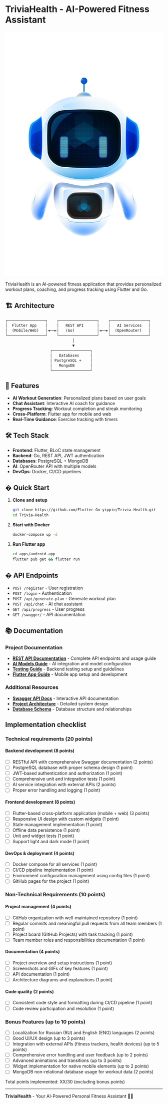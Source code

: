 # TriviaHealth - AI-Powered Fitness Assistant

![TriviaHealth Banner](apps/android-app/assets/robot.png)

TriviaHealth is an AI-powered fitness application that provides personalized workout plans, coaching, and progress tracking using Flutter and Go.

## 🏗️ Architecture

```
┌─────────────────┐    ┌─────────────────┐    ┌─────────────────┐
│  Flutter App    │    │   REST API      │    │   AI Services   │
│  (Mobile/Web)   │◄──►│   (Go)          │◄──►│  (OpenRouter)   │
└─────────────────┘    └─────────────────┘    └─────────────────┘
                              │
                              ▼
                    ┌─────────────────┐
                    │   Databases     │
                    │ PostgreSQL +    │
                    │   MongoDB       │
                    └─────────────────┘
```

## 🚀 Features

- **AI Workout Generation**: Personalized plans based on user goals
- **Chat Assistant**: Interactive AI coach for guidance
- **Progress Tracking**: Workout completion and streak monitoring  
- **Cross-Platform**: Flutter app for mobile and web
- **Real-Time Guidance**: Exercise tracking with timers

## 🛠️ Tech Stack

- **Frontend**: Flutter, BLoC state management
- **Backend**: Go, REST API, JWT authentication
- **Databases**: PostgreSQL + MongoDB
- **AI**: OpenRouter API with multiple models
- **DevOps**: Docker, CI/CD pipelines

## � Quick Start

1. **Clone and setup**
   ```bash
   git clone https://github.com/Flutter-Go-yippie/Trivia-Health.git
   cd Trivia-Health
   ```

2. **Start with Docker**
   ```bash
   docker-compose up -d
   ```

3. **Run Flutter app**
   ```bash
   cd apps/android-app
   flutter pub get && flutter run
   ```

## � API Endpoints

- `POST /register` - User registration
- `POST /login` - Authentication  
- `POST /api/generate-plan` - Generate workout plan
- `POST /api/chat` - AI chat assistant
- `GET /api/progress` - User progress
- `GET /swagger/` - API documentation

## 📚 Documentation

### Project Documentation
- **[REST API Documentation](apps/rest-api/REST-API.md)** - Complete API endpoints and usage guide
- **[AI Models Guide](apps/rest-api/AI_MODELS.md)** - AI integration and model configuration
- **[Testing Guide](apps/rest-api/README_TESTING.md)** - Backend testing setup and guidelines
- **[Flutter App Guide](apps/android-app/README.md)** - Mobile app setup and development

### Additional Resources
- **[Swagger API Docs](http://localhost:8080/swagger/index.html)** - Interactive API documentation
- **[Project Architecture](apps/rest-api/REST-API.md#architecture)** - Detailed system design
- **[Database Schema](apps/rest-api/REST-API.md#database)** - Database structure and relationships

## Implementation checklist

### Technical requirements (20 points)
#### Backend development (8 points)
- [ ] RESTful API with comprehensive Swagger documentation (2 points)
- [ ] PostgreSQL database with proper schema design (1 point)
- [ ] JWT-based authentication and authorization (1 point)
- [ ] Comprehensive unit and integration tests (1 point)
- [ ] AI service integration with external APIs (2 points)
- [ ] Proper error handling and logging (1 point)

#### Frontend development (8 points)
- [ ] Flutter-based cross-platform application (mobile + web) (3 points)
- [ ] Responsive UI design with custom widgets (1 point)
- [ ] State management implementation (1 point)
- [ ] Offline data persistence (1 point)
- [ ] Unit and widget tests (1 point)
- [ ] Support light and dark mode (1 point)

#### DevOps & deployment (4 points)
- [ ] Docker compose for all services (1 point)
- [ ] CI/CD pipeline implementation (1 point)
- [ ] Environment configuration management using config files (1 point)
- [ ] GitHub pages for the project (1 point)

### Non-Technical Requirements (10 points)
#### Project management (4 points)
- [ ] GitHub organization with well-maintained repository (1 point)
- [ ] Regular commits and meaningful pull requests from all team members (1 point)
- [ ] Project board (GitHub Projects) with task tracking (1 point)
- [ ] Team member roles and responsibilities documentation (1 point)

#### Documentation (4 points)
- [ ] Project overview and setup instructions (1 point)
- [ ] Screenshots and GIFs of key features (1 point)
- [ ] API documentation (1 point)
- [ ] Architecture diagrams and explanations (1 point)

#### Code quality (2 points)
- [ ] Consistent code style and formatting during CI/CD pipeline (1 point)
- [ ] Code review participation and resolution (1 point)

### Bonus Features (up to 10 points)
- [ ] Localization for Russian (RU) and English (ENG) languages (2 points)
- [ ] Good UI/UX design (up to 3 points)
- [ ] Integration with external APIs (fitness trackers, health devices) (up to 5 points)
- [ ] Comprehensive error handling and user feedback (up to 2 points)
- [ ] Advanced animations and transitions (up to 3 points)
- [ ] Widget implementation for native mobile elements (up to 2 points)
- [ ] MongoDB non-relational database usage for workout data (2 points)

Total points implemented: XX/30 (excluding bonus points)

---

**TriviaHealth** - Your AI-Powered Personal Fitness Assistant 🤖💪
